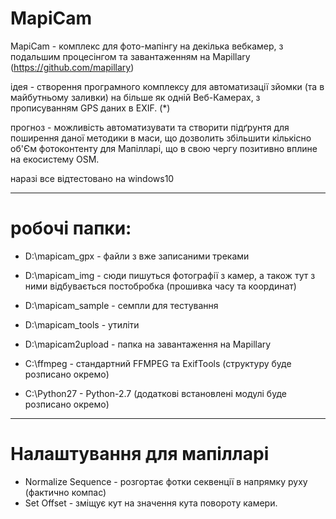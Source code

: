 # MapiCam

MapiCam - комплекс для фото-мапінгу на декілька вебкамер, з подальшим процесінгом та завантаженням на Mapillary (https://github.com/mapillary)

ідея - створення програмного комплексу для автоматизації зйомки (та в майбутньому заливки) на більше як одній Веб-Камерах, з прописуванням GPS даних в EXIF. (*)

прогноз - можливість автоматизувати та створити підґрунтя для поширення даної методики в маси, що дозволить збільшити кількісно об'Єм фотоконтенту для Мапілларі, що в свою чергу позитивно вплине на екосистему OSM.

наразі все відтестовано на windows10


---
# робочі папки:
- D:\mapicam_gpx      - файли з вже записаними треками
- D:\mapicam_img      - сюди пишуться фотографії з камер, а також тут з ними відбувається постобробка (прошивка часу та координат)
- D:\mapicam_sample   - семпли для тестування 
- D:\mapicam_tools    - утиліти
- D:\mapicam2upload   - папка на завантаження на Mapillary 


- C:\ffmpeg           - стандартний FFMPEG та ExifTools (структуру буде розписано окремо)
- C:\Python27         - Python-2.7  (додаткові встановлені модулі буде розписано окремо)
---



# Налаштування для мапілларі
- Normalize Sequence - розгортає фотки секвенції в напрямку руху (фактично компас)
- Set Offset         - зміщує кут на значення кута повороту камери.


